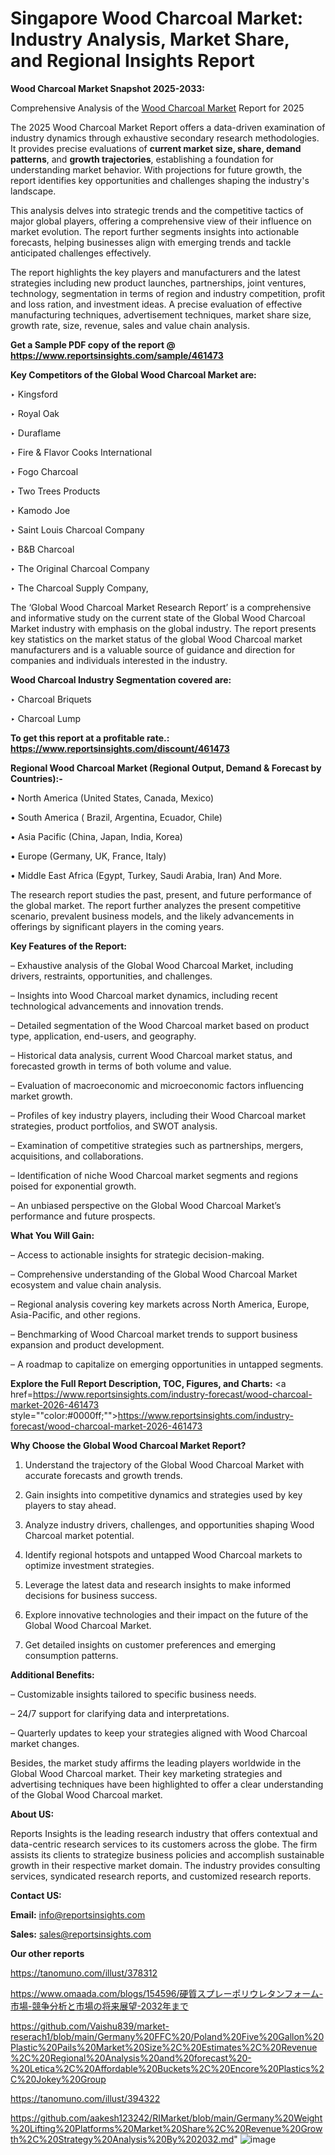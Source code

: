# Singapore Wood Charcoal Market: Industry Analysis, Market Share, and Regional Insights Report

<strong>Wood Charcoal Market Snapshot 2025-2033:</strong>

Comprehensive Analysis of the <a href=https://www.reportsinsights.com/sample/461473>Wood Charcoal Market</a> Report for 2025

The 2025 Wood Charcoal Market Report offers a data-driven examination of industry dynamics through exhaustive secondary research methodologies. It provides precise evaluations of <strong>current market size, share, demand patterns</strong>, and <strong>growth trajectories</strong>, establishing a foundation for understanding market behavior. With projections for future growth, the report identifies key opportunities and challenges shaping the industry's landscape.

This analysis delves into strategic trends and the competitive tactics of major global players, offering a comprehensive view of their influence on market evolution. The report further segments insights into actionable forecasts, helping businesses align with emerging trends and tackle anticipated challenges effectively.

The report highlights the key players and manufacturers and the latest strategies including new product launches, partnerships, joint ventures, technology, segmentation in terms of region and industry competition, profit and loss ration, and investment ideas. A precise evaluation of effective manufacturing techniques, advertisement techniques, market share size, growth rate, size, revenue, sales and value chain analysis.

<strong>Get a Sample PDF copy of the report @ <a href=https://www.reportsinsights.com/sample/461473 style=color:#0000ff;>https://www.reportsinsights.com/sample/461473</a></strong>

<strong>Key Competitors of the Global Wood Charcoal Market are:</strong>

‣ Kingsford

‣ Royal Oak

‣ Duraflame

‣ Fire & Flavor Cooks International

‣ Fogo Charcoal

‣ Two Trees Products

‣ Kamodo Joe

‣ Saint Louis Charcoal Company

‣ B&B Charcoal

‣ The Original Charcoal Company

‣ The Charcoal Supply Company,

The ‘Global Wood Charcoal Market Research Report’ is a comprehensive and informative study on the current state of the Global Wood Charcoal Market industry with emphasis on the global industry. The report presents key statistics on the market status of the global Wood Charcoal market manufacturers and is a valuable source of guidance and direction for companies and individuals interested in the industry.

<strong>Wood Charcoal Industry Segmentation covered are:</strong>

‣ Charcoal Briquets

‣ Charcoal Lump

<strong>To get this report at a profitable rate.: <a href=https://www.reportsinsights.com/discount/461473 style=color:#0000ff;>https://www.reportsinsights.com/discount/461473</a></strong>

<strong>Regional Wood Charcoal Market (Regional Output, Demand &amp; Forecast by Countries):-</strong>

• North America (United States, Canada, Mexico)

• South America ( Brazil, Argentina, Ecuador, Chile)

• Asia Pacific (China, Japan, India, Korea)

• Europe (Germany, UK, France, Italy)

• Middle East Africa (Egypt, Turkey, Saudi Arabia, Iran) And More.

The research report studies the past, present, and future performance of the global market. The report further analyzes the present competitive scenario, prevalent business models, and the likely advancements in offerings by significant players in the coming years.

<strong>Key Features of the Report:</strong>

– Exhaustive analysis of the Global Wood Charcoal Market, including drivers, restraints, opportunities, and challenges.

– Insights into Wood Charcoal market dynamics, including recent technological advancements and innovation trends.

– Detailed segmentation of the Wood Charcoal market based on product type, application, end-users, and geography.

– Historical data analysis, current Wood Charcoal market status, and forecasted growth in terms of both volume and value.

– Evaluation of macroeconomic and microeconomic factors influencing market growth.

– Profiles of key industry players, including their Wood Charcoal market strategies, product portfolios, and SWOT analysis.

– Examination of competitive strategies such as partnerships, mergers, acquisitions, and collaborations.

– Identification of niche Wood Charcoal market segments and regions poised for exponential growth.

– An unbiased perspective on the Global Wood Charcoal Market’s performance and future prospects.

<strong>What You Will Gain:</strong>

– Access to actionable insights for strategic decision-making.

– Comprehensive understanding of the Global Wood Charcoal Market ecosystem and value chain analysis.

– Regional analysis covering key markets across North America, Europe, Asia-Pacific, and other regions.

– Benchmarking of Wood Charcoal market trends to support business expansion and product development.

– A roadmap to capitalize on emerging opportunities in untapped segments.

<strong>Explore the Full Report Description, TOC, Figures, and Charts:</strong>
<a href=https://www.reportsinsights.com/industry-forecast/wood-charcoal-market-2026-461473 style=""color:#0000ff;"">https://www.reportsinsights.com/industry-forecast/wood-charcoal-market-2026-461473</a>

<strong>Why Choose the Global Wood Charcoal Market Report?</strong>

1. Understand the trajectory of the Global Wood Charcoal Market with accurate forecasts and growth trends.

2. Gain insights into competitive dynamics and strategies used by key players to stay ahead.

3. Analyze industry drivers, challenges, and opportunities shaping Wood Charcoal market potential.

4. Identify regional hotspots and untapped Wood Charcoal markets to optimize investment strategies.

5. Leverage the latest data and research insights to make informed decisions for business success.

6. Explore innovative technologies and their impact on the future of the Global Wood Charcoal Market.

7. Get detailed insights on customer preferences and emerging consumption patterns.

<strong>Additional Benefits:</strong>

– Customizable insights tailored to specific business needs.

– 24/7 support for clarifying data and interpretations.

– Quarterly updates to keep your strategies aligned with Wood Charcoal market changes.

Besides, the market study affirms the leading players worldwide in the Global Wood Charcoal market. Their key marketing strategies and advertising techniques have been highlighted to offer a clear understanding of the Global Wood Charcoal market.

<strong><strong>About US</strong>:</strong>

Reports Insights is the leading research industry that offers contextual and data-centric research services to its customers across the globe. The firm assists its clients to strategize business policies and accomplish sustainable growth in their respective market domain. The industry provides consulting services, syndicated research reports, and customized research reports.

<strong>Contact US:</strong>

<p class=><b>Email:</b> <a href=mailto:info@reportsinsights.com>info@reportsinsights.com</a></p>
<p class=><b>Sales:</b> <a href=mailto:sales@reportsinsights.com>sales@reportsinsights.com</a></p>

<strong>Our other reports</strong>

<a href=https://tanomuno.com/illust/378312>https://tanomuno.com/illust/378312</a>

<a href=https://www.omaada.com/blogs/154596/硬質スプレーポリウレタンフォーム-市場-競争分析と市場の将来展望-2032年まで>https://www.omaada.com/blogs/154596/硬質スプレーポリウレタンフォーム-市場-競争分析と市場の将来展望-2032年まで</a>

<a href=https://github.com/Vaishu839/market-reserach1/blob/main/Germany%20FFC%20/Poland%20Five%20Gallon%20Plastic%20Pails%20Market%20Size%2C%20Estimates%2C%20Revenue%2C%20Regional%20Analysis%20and%20forecast%20-%20Letica%2C%20Affordable%20Buckets%2C%20Encore%20Plastics%2C%20Jokey%20Group>https://github.com/Vaishu839/market-reserach1/blob/main/Germany%20FFC%20/Poland%20Five%20Gallon%20Plastic%20Pails%20Market%20Size%2C%20Estimates%2C%20Revenue%2C%20Regional%20Analysis%20and%20forecast%20-%20Letica%2C%20Affordable%20Buckets%2C%20Encore%20Plastics%2C%20Jokey%20Group</a>

<a href=https://tanomuno.com/illust/394322>https://tanomuno.com/illust/394322</a>

<a href=https://github.com/aakesh123242/RIMarket/blob/main/Germany%20Weight%20Lifting%20Platforms%20Market%20Share%2C%20Revenue%20Growth%2C%20Strategy%20Analysis%20By%202032.md>https://github.com/aakesh123242/RIMarket/blob/main/Germany%20Weight%20Lifting%20Platforms%20Market%20Share%2C%20Revenue%20Growth%2C%20Strategy%20Analysis%20By%202032.md</a>"
![image](https://github.com/user-attachments/assets/2d2b3513-b42c-4b13-ae54-8dd65673a658)
